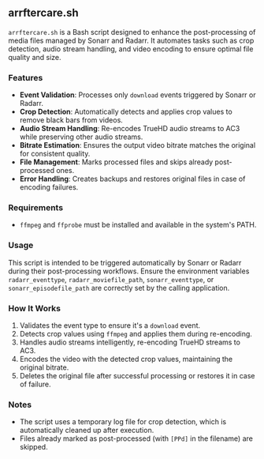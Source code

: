 ## arrftercare.sh

`arrftercare.sh` is a Bash script designed to enhance the post-processing of media files managed by Sonarr and Radarr. It automates tasks such as crop detection, audio stream handling, and video encoding to ensure optimal file quality and size.

### Features

- **Event Validation**: Processes only `download` events triggered by Sonarr or Radarr.
- **Crop Detection**: Automatically detects and applies crop values to remove black bars from videos.
- **Audio Stream Handling**: Re-encodes TrueHD audio streams to AC3 while preserving other audio streams.
- **Bitrate Estimation**: Ensures the output video bitrate matches the original for consistent quality.
- **File Management**: Marks processed files and skips already post-processed ones.
- **Error Handling**: Creates backups and restores original files in case of encoding failures.

### Requirements

- `ffmpeg` and `ffprobe` must be installed and available in the system's PATH.

### Usage

This script is intended to be triggered automatically by Sonarr or Radarr during their post-processing workflows. Ensure the environment variables `radarr_eventtype`, `radarr_moviefile_path`, `sonarr_eventtype`, or `sonarr_episodefile_path` are correctly set by the calling application.

### How It Works

1. Validates the event type to ensure it's a `download` event.
2. Detects crop values using `ffmpeg` and applies them during re-encoding.
3. Handles audio streams intelligently, re-encoding TrueHD streams to AC3.
4. Encodes the video with the detected crop values, maintaining the original bitrate.
5. Deletes the original file after successful processing or restores it in case of failure.

### Notes

- The script uses a temporary log file for crop detection, which is automatically cleaned up after execution.
- Files already marked as post-processed (with `[PPd]` in the filename) are skipped.
